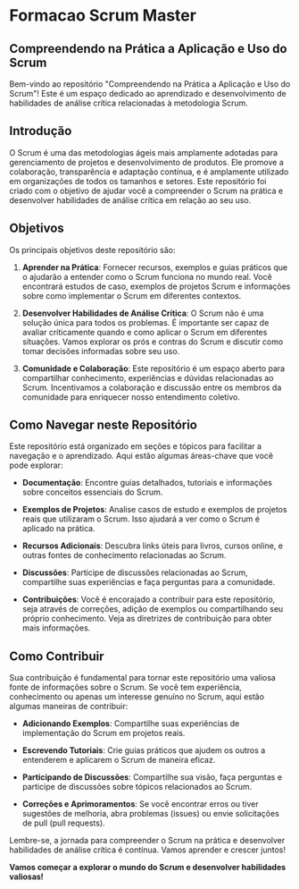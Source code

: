 # Formacao Scrum Master 

## Compreendendo na Prática a Aplicação e Uso do Scrum

Bem-vindo ao repositório "Compreendendo na Prática a Aplicação e Uso do Scrum"! Este é um espaço dedicado ao aprendizado e desenvolvimento de habilidades de análise crítica relacionadas à metodologia Scrum.

## Introdução

O Scrum é uma das metodologias ágeis mais amplamente adotadas para gerenciamento de projetos e desenvolvimento de produtos. Ele promove a colaboração, transparência e adaptação contínua, e é amplamente utilizado em organizações de todos os tamanhos e setores. Este repositório foi criado com o objetivo de ajudar você a compreender o Scrum na prática e desenvolver habilidades de análise crítica em relação ao seu uso.

## Objetivos

Os principais objetivos deste repositório são:

1. **Aprender na Prática**: Fornecer recursos, exemplos e guias práticos que o ajudarão a entender como o Scrum funciona no mundo real. Você encontrará estudos de caso, exemplos de projetos Scrum e informações sobre como implementar o Scrum em diferentes contextos.

2. **Desenvolver Habilidades de Análise Crítica**: O Scrum não é uma solução única para todos os problemas. É importante ser capaz de avaliar criticamente quando e como aplicar o Scrum em diferentes situações. Vamos explorar os prós e contras do Scrum e discutir como tomar decisões informadas sobre seu uso.

3. **Comunidade e Colaboração**: Este repositório é um espaço aberto para compartilhar conhecimento, experiências e dúvidas relacionadas ao Scrum. Incentivamos a colaboração e discussão entre os membros da comunidade para enriquecer nosso entendimento coletivo.

## Como Navegar neste Repositório

Este repositório está organizado em seções e tópicos para facilitar a navegação e o aprendizado. Aqui estão algumas áreas-chave que você pode explorar:

- **Documentação**: Encontre guias detalhados, tutoriais e informações sobre conceitos essenciais do Scrum.

- **Exemplos de Projetos**: Analise casos de estudo e exemplos de projetos reais que utilizaram o Scrum. Isso ajudará a ver como o Scrum é aplicado na prática.

- **Recursos Adicionais**: Descubra links úteis para livros, cursos online, e outras fontes de conhecimento relacionadas ao Scrum.

- **Discussões**: Participe de discussões relacionadas ao Scrum, compartilhe suas experiências e faça perguntas para a comunidade.

- **Contribuições**: Você é encorajado a contribuir para este repositório, seja através de correções, adição de exemplos ou compartilhando seu próprio conhecimento. Veja as diretrizes de contribuição para obter mais informações.

## Como Contribuir

Sua contribuição é fundamental para tornar este repositório uma valiosa fonte de informações sobre o Scrum. Se você tem experiência, conhecimento ou apenas um interesse genuíno no Scrum, aqui estão algumas maneiras de contribuir:

- **Adicionando Exemplos**: Compartilhe suas experiências de implementação do Scrum em projetos reais.

- **Escrevendo Tutoriais**: Crie guias práticos que ajudem os outros a entenderem e aplicarem o Scrum de maneira eficaz.

- **Participando de Discussões**: Compartilhe sua visão, faça perguntas e participe de discussões sobre tópicos relacionados ao Scrum.

- **Correções e Aprimoramentos**: Se você encontrar erros ou tiver sugestões de melhoria, abra problemas (issues) ou envie solicitações de pull (pull requests).

Lembre-se, a jornada para compreender o Scrum na prática e desenvolver habilidades de análise crítica é contínua. Vamos aprender e crescer juntos!

**Vamos começar a explorar o mundo do Scrum e desenvolver habilidades valiosas!**

